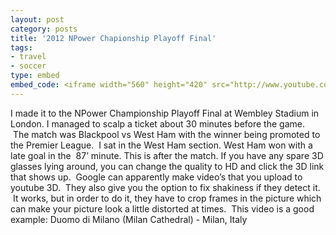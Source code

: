 ```yaml
---
layout: post
category: posts
title: '2012 NPower Chapionship Playoff Final'
tags: 
- travel
- soccer
type: embed
embed_code: <iframe width="560" height="420" src="http://www.youtube.com/embed/zFLz4kVfZek?color=white&theme=light"></iframe>
---
```


I made it to the NPower Championship Playoff Final at Wembley Stadium in London. I managed to scalp a ticket about 30 minutes before the game.  The match was Blackpool vs West Ham with the winner being promoted to the Premier League.  I sat in the West Ham section. West Ham won with a late goal in the  87’ minute. This is after the match.
If you have any spare 3D glasses lying around, you can change the quality to HD and click the 3D link that shows up.  Google can apparently make video’s that you upload to youtube 3D.  They also give you the option to fix shakiness if they detect it.  It works, but in order to do it, they have to crop frames in the picture which can make your picture look a little distorted at times.  This video is a good example:
Duomo di Milano (Milan Cathedral) - Milan, Italy
